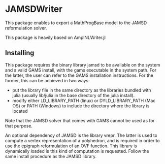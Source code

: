 # JAMSDWriter

This package enables to export a MathProgBase model to the JAMSD reformulation solver.

This package is heavily based on AmplNLWriter.jl

## Installing

This package requires the binary library jamsd to be available on the system and a valid GAMS install, with the gams executable in the system path.
For the latter, the user can refer to the GAMS installation instructions. For the former, this can be achieved in two ways:
- put the library file in the same directory as the libraries bundled with julia (usually lib/julia in the base directory of the julia install).
- modify either LD_LIBRARY_PATH (linux) or DYLD_LIBRARY_PATH (Mac OS) or PATH (Windows) to include the directory where the library is located

Note that the JAMSD solver that comes with GAMS cannot be used as for that purpose.

An optional dependency of JAMSD is the library vrepr. The latter is used to compute a vertex representation of a polyhedron, and is required
in order to use the epigraph reformulation of an OVF function. This library is dynamically loaded is this kind of computation is requested.
Follow the same install procedure as the JAMSD library.
